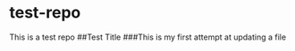 test-repo
=========

This is a test repo
##Test Title
###This is my first attempt at updating a file
